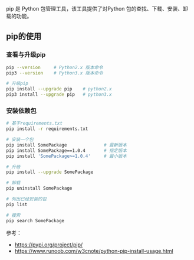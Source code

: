pip 是 Python 包管理工具，该工具提供了对Python 包的查找、下载、安装、卸载的功能。

## pip的使用

### 查看与升级pip

```bash
pip --version     # Python2.x 版本命令
pip3 --version    # Python3.x 版本命令

# 升级pip
pip install --upgrade pip    # python2.x
pip3 install --upgrade pip   # python3.x
```

### 安装依赖包

```bash
# 基于requirements.txt
pip install -r requirements.txt

# 安装一个包
pip install SomePackage              # 最新版本
pip install SomePackage==1.0.4       # 指定版本
pip install 'SomePackage>=1.0.4'     # 最小版本

# 升级
pip install --upgrade SomePackage

# 卸载
pip uninstall SomePackage

# 列出已经安装的包
pip list

# 搜索
pip search SomePackage
```

参考：

- https://pypi.org/project/pip/
- https://www.runoob.com/w3cnote/python-pip-install-usage.html


